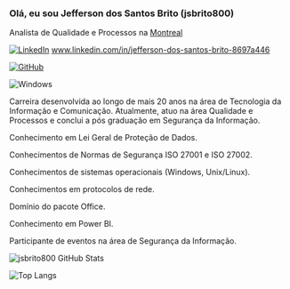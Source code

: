 ### Olá, eu sou Jefferson dos Santos Brito (jsbrito800)

Analista de Qualidade e Processos na [Montreal](https://montreal.com.br)

[![LinkedIn](https://img.shields.io/badge/LinkedIn-0077B5?style=for-the-badge&logo=linkedin&logoColor=white)](https://www.linkedin.com/in/jsbrito800/)
www.linkedin.com/in/jefferson-dos-santos-brito-8697a446

[![GitHub](https://img.shields.io/badge/GitHub-100000?style=for-the-badge&logo=github&logoColor=white)](https://github.com/jsbrito800)

![Windows](https://img.shields.io/badge/Windows-000?style=for-the-badge&logo=windows&logoColor=2CA5E0)

Carreira desenvolvida ao longo de mais 20 anos na área de Tecnologia da Informação e Comunicação. Atualmente, atuo na área Qualidade e Processos e conclui a pós graduação em Segurança da Informação.

Conhecimento em Lei Geral de Proteção de Dados.

Conhecimentos de Normas de Segurança ISO 27001 e ISO 27002.

Conhecimentos de sistemas operacionais (Windows, Unix/Linux).

Conhecimentos em protocolos de rede.

Domínio do pacote Office.

Conhecimento em Power BI.

Participante de eventos na área de Segurança da Informação.



![jsbrito800 GitHub Stats](https://github-readme-stats.vercel.app/api?username=jsbrito800&theme=transparent&bg_color=000&border_color=30A3DC&show_icons=true&icon_color=30A3DC&title_color=E94D5F&text_color=FFF)

![Top Langs](https://github-readme-stats-git-masterrstaa-rickstaa.vercel.app/api/top-langs/?username=jsbrito800&bg_color=000&border_color=30A3DC&title_color=E94D5F&text_color=FFF)
